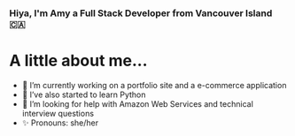 ### Hiya, I'm Amy a Full Stack Developer from Vancouver Island 🇨🇦

# A little about me...
- 🔭 I’m currently working on a portfolio site and a e-commerce application
- 🌱 I’ve also started to learn Python
- 💭 I’m looking for help with Amazon Web Services and technical interview questions
- ✨ Pronouns: she/her



